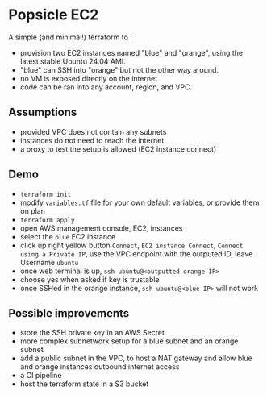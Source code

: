 # Popsicle EC2

A simple (and minimal!) terraform to :

- provision two EC2 instances named "blue" and "orange", using the latest stable Ubuntu 24.04 AMI.
- "blue" can SSH into "orange" but not the other way around.
- no VM is exposed directly on the internet
- code can be ran into any account, region, and VPC.


## Assumptions 

- provided VPC does not contain any subnets
- instances do not need to reach the internet 
- a proxy to test the setup is allowed (EC2 instance connect)

## Demo

- `terraform init`
- modify `variables.tf` file for your own default variables, or provide them on plan
- `terraform apply`
- open AWS management console, EC2, instances
- select the `blue` EC2 instance
- click up right yellow button `Connect`, `EC2 instance Connect`, `Connect using a Private IP`, use the VPC endpoint with the outputed ID, leave Username `ubuntu`
- once web terminal is up, `ssh ubuntu@<outputted orange IP>`
- choose yes when asked if key is trustable
- once SSHed in the orange instance, `ssh ubuntu@<blue IP>` will not work

## Possible improvements

- store the SSH private key in an AWS Secret
- more complex subnetwork setup for a blue subnet and an orange subnet 
- add a public subnet in the VPC, to host a NAT gateway and allow blue and orange instances outbound internet access
- a CI pipeline
- host the terraform state in a S3 bucket